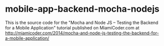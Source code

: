 mobile-app-backend-mocha-nodejs
===============================
This is the source code for the "Mocha and Node JS – Testing the Backend for a Mobile Application" tutorial published on MiamiCoder.com at http://miamicoder.com/2014/mocha-and-node-js-testing-the-backend-for-a-mobile-application/
